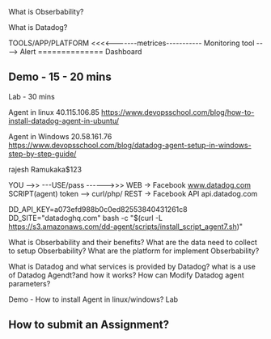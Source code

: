 What is Obserbability?

What is Datadog?


TOOLS/APP/PLATFORM <<<<-------metrices----------- Monitoring tool ----> Alert
									==============
									   Dashboard

Demo - 15 - 20 mins
--------------------
Lab - 30 mins

Agent in linux 		40.115.106.85
https://www.devopsschool.com/blog/how-to-install-datadog-agent-in-ubuntu/

Agent in Windows		20.58.161.76
https://www.devopsschool.com/blog/datadog-agent-setup-in-windows-step-by-step-guide/

rajesh
Ramukaka$123


YOU -->> ---USE/pass ------>>> WEB -> Facebook	www.datadog.com
SCRIPT(agent)		token					--> curl/php/		REST ->	Facebook API api.datadog.com


DD_API_KEY=a073efd988b0c0ed82553840431261c8 DD_SITE="datadoghq.com" bash -c "$(curl -L https://s3.amazonaws.com/dd-agent/scripts/install_script_agent7.sh)"


What is Obserbability and their benefits?
What are the data need to collect to setup Obserbability?
What are the platform for implement Obserbability?

What is Datadog and what services is provided by Datadog?
what is a use of Datadog Agendt?and how it works?
How can Modify Datadog agent parameters?

Demo - 
	How to install Agent in linux/windows?
Lab



How to submit an Assignment?
---------------------------------





